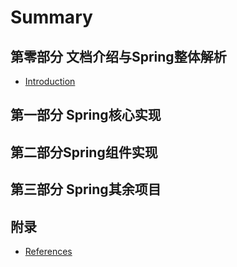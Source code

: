 # Summary

## 第零部分 文档介绍与Spring整体解析
* [Introduction](README.md)

## 第一部分 Spring核心实现

## 第二部分Spring组件实现

## 第三部分 Spring其余项目

## 附录
* [References](references.md)

